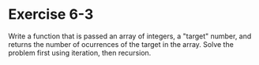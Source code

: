 # Exercise 6-3

Write a function that is passed an array of integers, a "target" number, and returns the number of ocurrences of the target in the array. Solve the problem first using iteration, then recursion.

